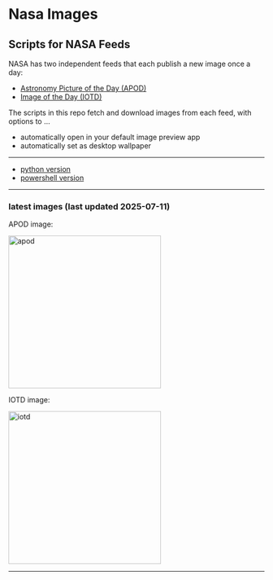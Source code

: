 # Nasa Images

## Scripts for NASA Feeds

NASA has two independent feeds that each publish a new image once a day:

- [Astronomy Picture of the Day (APOD)](https://apod.nasa.gov/apod/)
- [Image of the Day (IOTD)](https://www.nasa.gov/image-of-the-day/)

The scripts in this repo fetch and download images from each feed, with options to ...

- automatically open in your default image preview app
- automatically set as desktop wallpaper

---

- [python version](./python/README.md)
- [powershell version](./powershell/README.md)

---

### latest images (last updated 2025-07-11)

APOD image:

<a href="https://apod.nasa.gov/apod/image/2507/NLCreflectionsHeden.jpg"><img alt="apod" src="https://apod.nasa.gov/apod/image/2507/NLCreflectionsHeden.jpg" height="300" /></a>

IOTD image:

<a href="https://www.nasa.gov/image-detail/54644815047-f6aaedf588-o/"><img alt="iotd" src="https://www.nasa.gov/wp-content/uploads/2025/07/54644815047-f6aaedf588-o.jpg" height="300" /></a>

---
